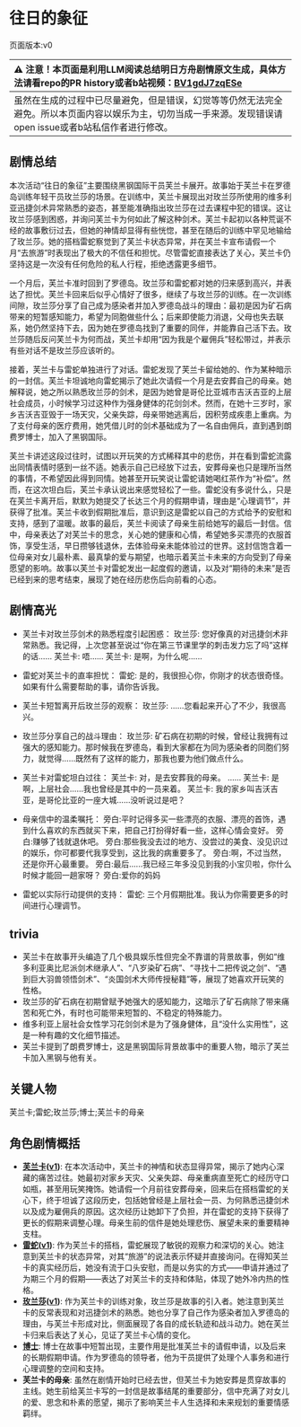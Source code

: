 # 往日的象征
页面版本:v0
 

| :warning: 注意！本页面是利用LLM阅读总结明日方舟剧情原文生成，具体方法请看repo的PR history或者b站视频：[BV1gdJ7zqESe](https://www.bilibili.com/video/BV1gdJ7zqESe/)         |
|:----------------------------|
| 虽然在生成的过程中已尽量避免，但是错误，幻觉等等仍然无法完全避免。所以本页面内容以娱乐为主，切勿当成一手来源。发现错误请open issue或者b站私信作者进行修改。|



## 剧情总结
本次活动“往日的象征”主要围绕黑钢国际干员芙兰卡展开。故事始于芙兰卡在罗德岛训练年轻干员玫兰莎的场景。在训练中，芙兰卡展现出对玫兰莎所使用的维多利亚迅捷剑术异常熟悉的姿态，甚至能准确指出玫兰莎在过去课程中犯的错误。这让玫兰莎感到困惑，并询问芙兰卡为何如此了解这种剑术。芙兰卡起初以各种荒诞不经的故事敷衍过去，但她的神情却显得有些恍惚，甚至在随后的训练中罕见地输给了玫兰莎。她的搭档雷蛇察觉到了芙兰卡状态异常，并在芙兰卡宣布请假一个月“去旅游”时表现出了极大的不信任和担忧。尽管雷蛇直接表达了关心，芙兰卡仍坚持这是一次没有任何危险的私人行程，拒绝透露更多细节。

一个月后，芙兰卡准时回到了罗德岛。玫兰莎和雷蛇都对她的归来感到高兴，并表达了担忧。芙兰卡回来后似乎心情好了很多，继续了与玫兰莎的训练。在一次训练间隙，玫兰莎分享了自己成为感染者并加入罗德岛战斗的理由：最初是因为矿石病带来的短暂感知能力，希望为同胞做些什么；后来即使能力消退，父母也失去联系，她仍然坚持下去，因为她在罗德岛找到了重要的同伴，并能靠自己活下去。玫兰莎随后反问芙兰卡为何而战，芙兰卡却用“因为我是个雇佣兵”轻松带过，并表示有些对话不是玫兰莎应该听的。

接着，芙兰卡与雷蛇单独进行了对话。雷蛇发现了芙兰卡留给她的、作为某种暗示的一封信。芙兰卡坦诚地向雷蛇揭示了她此次请假一个月是去安葬自己的母亲。她解释说，她之所以熟悉玫兰莎的剑术，是因为她曾是哥伦比亚城市吉沃吉亚的上层社会成员，小时候学习过这种作为强身健体的花剑剑术。然而，在她十三岁时，家乡吉沃吉亚毁于一场天灾，父亲失踪，母亲带她逃离后，因积劳成疾患上重病。为了支付母亲的医疗费用，她凭借儿时的剑术基础成为了一名自由佣兵，直到遇到朗费罗博士，加入了黑钢国际。

芙兰卡讲述这段过往时，试图以开玩笑的方式稀释其中的悲伤，并在看到雷蛇流露出同情表情时感到一丝不适。她表示自己已经放下过去，安葬母亲也只是理所当然的事情，不希望因此得到同情。她甚至开玩笑说让雷蛇请她喝红茶作为“补偿”。然而，在这次坦白后，芙兰卡承认说出来感觉轻松了一些。雷蛇没有多说什么，只是在芙兰卡离开后，默默为她提交了长达三个月的假期申请，理由是“心理调节”，并获得了批准。芙兰卡收到假期批准后，意识到这是雷蛇以自己的方式给予的安慰和支持，感到了温暖。故事的最后，芙兰卡阅读了母亲生前给她写的最后一封信。信中，母亲表达了对芙兰卡的思念，关心她的健康和心情，希望她多买漂亮的衣服首饰，享受生活，早日攒够钱退休，去体验母亲未能体验过的世界。这封信饱含着一位母亲对女儿最朴素、最真挚的爱与期望，也暗示着芙兰卡未来的方向受到了母亲愿望的影响。故事以芙兰卡对雷蛇发出一起度假的邀请，以及对“期待的未来”是否已经到来的思考结束，展现了她在经历悲伤后向前看的心态。
## 剧情高光
- 芙兰卡对玫兰莎剑术的熟悉程度引起困惑：
  玫兰莎: 您好像真的对迅捷剑术非常熟悉。我记得，上次您甚至说过“你在第三节课里学的刺击发力忘了吗”这样的话......
  芙兰卡: 唔......
  芙兰卡: 是啊，为什么呢......

- 雷蛇对芙兰卡的直率担忧：
  雷蛇: 是的，我很担心你，你刚才的状态很奇怪。如果有什么需要帮助的事，请你告诉我。

- 芙兰卡短暂离开后玫兰莎的观察：
  玫兰莎: ......您看起来开心了不少，我很高兴。

- 玫兰莎分享自己的战斗理由：
  玫兰莎: 矿石病在初期的时候，曾经让我拥有过强大的感知能力。那时候我在罗德岛，看到大家都在为同为感染者的同胞们努力，就觉得......既然有了这样的能力，那我也要为他们做点什么。

- 芙兰卡对雷蛇坦白过往：
  芙兰卡: 对，是去安葬我的母亲。
  ......
  芙兰卡: 是啊，上层社会......我也曾经是其中的一员来着。
  芙兰卡: 我的家乡叫吉沃吉亚，是哥伦比亚的一座大城......没听说过是吧？

- 母亲信中的温柔嘱托：
  旁白:平时记得多买一些漂亮的衣服、漂亮的首饰，遇到什么喜欢的东西就买下来，把自己打扮得好看一些，这样心情会变好。
  旁白:赚够了钱就退休吧。
  旁白:那些我没去过的地方、没尝过的美食、没见识过的娱乐，你可都要代我享受到，这比我的病重要多了。
  旁白:啊，不过当然，还是你开心最重要。
  旁白:最后......我已经三年多没见到我的小宝贝啦，你什么时候才能回一趟家呀？
  旁白:爱你的妈妈

- 雷蛇以实际行动提供的支持：
  雷蛇: 三个月假期批准。我认为你需要更多的时间进行心理调节。
## trivia
- 芙兰卡在故事开头编造了几个极具娱乐性但完全不靠谱的背景故事，例如“维多利亚奥比尼派剑术继承人”、“八岁染矿石病”、“寻找十二把传说之剑”、“遇到巨大羽兽领悟剑术”、“炎国剑术大师传授秘籍”等，展现了她喜欢开玩笑的性格。
- 玫兰莎的矿石病在初期曾赋予她强大的感知能力，这暗示了矿石病除了带来痛苦和死亡外，有时也可能带来短暂的、不稳定的特殊能力。
- 维多利亚上层社会女性学习花剑剑术是为了强身健体，且“没什么实用性”，这是一种有趣的文化细节描述。
- 芙兰卡提到了朗费罗博士，这是黑钢国际背景故事中的重要人物，暗示了芙兰卡加入黑钢与他有关。
## 关键人物
芙兰卡;雷蛇;玫兰莎;博士;芙兰卡的母亲
## 角色剧情概括
-   **[芙兰卡](../char_v3/char_106_franka.md)([v1](../chars/char_106_franka.md))**: 在本次活动中，芙兰卡的神情和状态显得异常，揭示了她内心深藏的痛苦过往。她最初对家乡天灾、父亲失踪、母亲重病直至死亡的经历守口如瓶，甚至用玩笑掩饰。她请假一个月前往安葬母亲，回来后在搭档雷蛇的关心下，终于坦诚了这段历史，包括她曾经是上层社会一员、为何熟悉迅捷剑术以及成为雇佣兵的原因。这次经历让她卸下了负担，并在雷蛇的支持下获得了更长的假期来调整心理。母亲生前的信件是她处理悲伤、展望未来的重要精神支柱。
-   **[雷蛇](../char_v3/char_107_liskam.md)([v1](../chars/char_107_liskam.md))**: 作为芙兰卡的搭档，雷蛇展现了敏锐的观察力和深切的关心。她注意到芙兰卡的状态异常，对其“旅游”的说法表示怀疑并直接询问。在得知芙兰卡的真实经历后，她没有流于口头安慰，而是以务实的方式——申请并通过了为期三个月的假期——表达了对芙兰卡的支持和体贴，体现了她外冷内热的性格。
-   **[玫兰莎](../char_v3/char_208_melan.md)([v1](../chars/char_208_melan.md))**: 作为芙兰卡的训练对象，玫兰莎是故事的引入者。她注意到芙兰卡的反常表现和对迅捷剑术的熟悉。她也分享了自己作为感染者加入罗德岛的理由，与芙兰卡形成对比，侧面展现了各自的成长轨迹和战斗动力。她在芙兰卡归来后表达了关心，见证了芙兰卡心情的变化。
-   **[博士](../char_v3/extended_char_bo_shi.md)**: 博士在故事中短暂出现，主要作用是批准芙兰卡的请假申请，以及后来的长期假期申请。作为罗德岛的领导者，他为干员提供了处理个人事务和进行心理调整的空间和支持。
-   **芙兰卡的母亲**: 虽然在剧情开始时已经去世，但芙兰卡为她安葬是贯穿故事的主线。她生前给芙兰卡写的一封信是故事结尾的重要部分，信中充满了对女儿的爱、思念和朴素的愿望，揭示了影响芙兰卡人生选择和未来规划的重要情感羁绊。